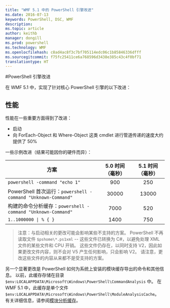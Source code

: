 ```yaml
---
title: "WMF 5.1 中的 PowerShell 引擎改进"
ms.date: 2016-07-13
keywords: PowerShell, DSC, WMF
description: 
ms.topic: article
author: keithb
manager: dongill
ms.prod: powershell
ms.technology: WMF
ms.openlocfilehash: c8ad4ac8f3c7bf705114edc06c1b85846336dfff
ms.sourcegitcommit: f75fc25411ce6a768596d3438e385c43c4f0bf71
translationtype: HT
---
```

#<a name="powershell-engine-improvements"></a>PowerShell 引擎改进

在 WMF 5.1 中，实现了针对核心 PowerShell 引擎的以下改进：


## <a name="performance"></a>性能 ##

性能在一些重要方面得到了改进：

- 启动
- 向 ForEach-Object 和 Where-Object 这类 cmdlet 进行管道传递的速度大约提供了 50% 

一些示例改进（结果可能因你的硬件而异）： 

| 方案 | 5.0 时间（毫秒） | 5.1 时间（毫秒） |
| -------- | :---------------: | :---------------: |
| `powershell -command "echo 1"` | 900 | 250 |
| PowerShell 首次运行：`powershell -command "Unknown-Command"` | 30000 | 13000 |
| 构建的命令分析缓存：`powershell -command "Unknown-Command"` | 7000 | 520 |
| <code>1..1000000 &#124; % { }</code> | 1400 | 750 |
  
> 注意：与启动相关的更改可能会影响某些不支持的方案。 
> PowerShell 不再读取文件 `$pshome\*.ps1xml` -- 这些文件已转换为 C#，以避免处理 XML 文件的某些文件和 CPU 开销。 
这些文件仍存在，以同时支持 V2，因此如果更改文件内容，则不会对 V5 产生任何影响，只会影响 V2。 
请注意，更改这些文件的内容从来都不是受支持的方案。

另一个显著更改是 PowerShell 如何为系统上安装的模块缓存导出的命令和其他信息。 以前，此缓存存储在目录 `$env:LOCALAPPDATA\Microsoft\Windows\PowerShell\CommandAnalysis` 中。 在 WMF 5.1 中，此缓存是单个文件 `$env:LOCALAPPDATA\Microsoft\Windows\PowerShell\ModuleAnalysisCache`。
有关详细信息，请参阅[模块分析缓存](scenarios-features.md#module-analysis-cache)。
